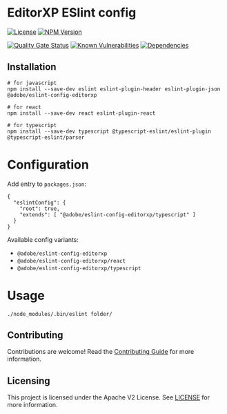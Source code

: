 # EditorXP ESlint config

[![License](https://img.shields.io/badge/license-Apache%202-blue)](https://github.com/adobe/eslint-config-editorxp/blob/master/LICENSE)
[![NPM Version](https://img.shields.io/npm/v/@adobe/eslint-config-editorxp.svg)](https://www.npmjs.com/package/@adobe/eslint-config-editorxp)

[![Quality Gate Status](https://sonarcloud.io/api/project_badges/measure?project=adobe_eslint-config-editorxp&metric=alert_status)](https://sonarcloud.io/dashboard?id=adobe_eslint-config-editorxp)
[![Known Vulnerabilities](https://snyk.io/test/github/adobe/eslint-config-editorxp/badge.svg)](https://snyk.io/test/github/adobe/eslint-config-editorxp)
[![Dependencies](https://badges.renovateapi.com/github/adobe/eslint-config-editorxp)](https://app.renovatebot.com/dashboard#github/adobe/eslint-config-editorxp)

## Installation

```
# for javascript
npm install --save-dev eslint eslint-plugin-header eslint-plugin-json @adobe/eslint-config-editorxp

# for react
npm install --save-dev react eslint-plugin-react

# for typescript
npm install --save-dev typescript @typescript-eslint/eslint-plugin @typescript-eslint/parser
```

# Configuration

Add entry to `packages.json`:

```
{
  "eslintConfig": {
    "root": true,
    "extends": [ "@adobe/eslint-config-editorxp/typescript" ]
  }
}
```

Available config variants:
- `@adobe/eslint-config-editorxp`
- `@adobe/eslint-config-editorxp/react`
- `@adobe/eslint-config-editorxp/typescript`

# Usage

```
./node_modules/.bin/eslint folder/
```

## Contributing

Contributions are welcome! Read the [Contributing Guide](CONTRIBUTING.md) for more information.

## Licensing

This project is licensed under the Apache V2 License. See [LICENSE](LICENSE) for more information.
